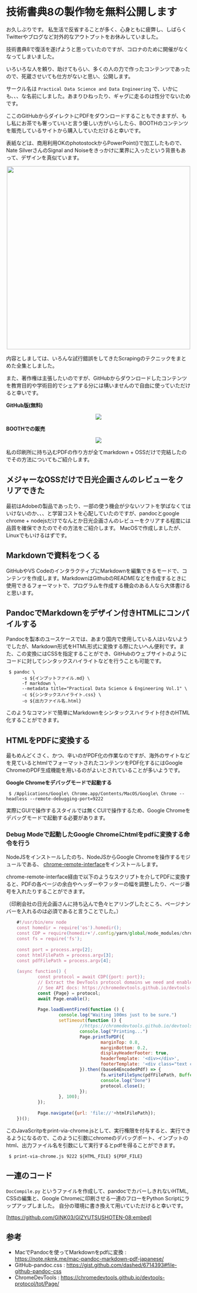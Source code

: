 # 技術書典8の製作物を無料公開します

お久しぶりです。
私生活で反省することが多く、心身ともに疲弊し、しばらくTwitterやブログなど対外的なアウトプットをお休みしていました。

技術書典8で復活を遂げようと思っていたのですが、コロナのために開催がなくなってしまいました。

いろいろな人を頼り、助けてもらい、多くの人の力で作ったコンテンツであったので、死蔵させいても仕方がないと思い、公開します。

サークル名は `Practical Data Science and Data Engineering` で、いかにも、、、な名前にしました。あまりひねったり、ギャグに走るのは性分でないためです。

ここのGitHubからダイレクトにPDFをダウンロードすることもできますが、もし私にお茶でも奢っていいと言う優しい方がいらしたら、BOOTHのコンテンツを販売しているサイトから購入していただけると幸いです。

表紙などは、商用利用OKのphotostockからPowerPoint()で加工したもので、Nate SilverさんのSignal and Noiseをきっかけに業界に入ったという背景もあって、デザインを真似ています。
<div align="center">
  <img width="500px" src="https://user-images.githubusercontent.com/4949982/75841554-60d13600-5e11-11ea-8143-2463aadef064.png">
</div>

内容としましては、いろんな試行錯誤をしてきたScrapingのテクニックをまとめた全集としました。

また、著作権は主張したいのですが、GitHubからダウンロードしたコンテンツを教育目的や学術目的でシェアする分には構いませんので自由に使っていただけると幸いです。

**GitHub版(無料)**  
<div align="center">
  <a href="https://github.com/GINK03/GIZYUTSUSHOTEN-08/blob/master/GIZYUTSUSHOTEN-08.pdf">
   <img src="https://user-images.githubusercontent.com/4949982/75841165-624e2e80-5e10-11ea-93a4-3e685087a26d.png">
  </a>
</div>


**BOOTHでの販売**  
<div align="center">
  <a href="https://twovolts.booth.pm/items/1880819">
   <img src="https://user-images.githubusercontent.com/4949982/75841177-67ab7900-5e10-11ea-8e3a-06a5a3d6d4e6.png">
  </a>
</div>


私の印刷所に持ち込むPDFの作り方が全てmarkdown + OSSだけで完結したのでその方法についてもご紹介します。


## メジャーなOSSだけで日光企画さんのレビューをクリアできた

最初はAdobeの製品であったり、一部の使う機会が少ないソフトを学ばなくてはいけないのか、、、と学習コストを心配していたのですが、pandocとgoogle chrome + nodejsだけでなんとか日光企画さんのレビューをクリアする程度には品質を確保できたのでその方法をご紹介します。
MacOSで作成しましたが、Linuxでもいけるはずです。

## Markdownで資料をつくる

 GitHubやVS CodeのインタラクティブにMarkdownを編集できるモードで、コンテンツを作成します。MarkdownはGithubのREADMEなどを作成するときに使用できるフォーマットで、プログラムを作成する機会のある人なら大体書けると思います。

## PandocでMarkdownをデザイン付きHTMLにコンパイルする

Pandocを製本のユースケースでは、あまり国内で使用している人はいないようでしたが、Markdown形式をHTML形式に変換する際にたいへん便利です。また、この変換にはCSSを指定することができ、GitHubのウェブサイトのようにコードに対してシンタックスハイライトなどを行うことも可能です。

```console
 $ pandoc \
      -s ${インプットファイル.md} \
      -f markdown \
      --metadata title="Practical Data Science & Engineering Vol.1" \
      -c ${シンタックスハイライト.css} \
      -o ${出力ファイル名.html}
```

このようなコマンドで簡単にMarkdownをシンタックスハイライト付きのHTML化することができます。

## HTMLをPDFに変換する

最もめんどくさく、かつ、辛いのがPDF化の作業なのですが、海外のサイトなどを見ているとhtmlでフォーマットされたコンテンツをPDF化するにはGoogle ChromeのPDF生成機能を用いるのがよいとされていることが多いようです。

**Google Chromeをデバッグモードで起動する**   

```console
 $ /Applications/Google\ Chrome.app/Contents/MacOS/Google\ Chrome --headless --remote-debugging-port=9222
```

実際にGUIで操作するスタイルでは無くCUIで操作するため、Google Chromeをデバッグモードで起動する必要があります。

### Debug Modeで起動したGoogle Chromeにhtmlをpdfに変換する命令を行う

NodeJSをインストールしたのち、NodeJSからGoogle Chromeを操作するモジュールである、 [chrome-remote-interface](https://github.com/cyrus-and/chrome-remote-interface)をインストールします。

chrome-remote-interface経由で以下のようなスクリプトを介してPDFに変換すると、PDFの各ページの余白やヘッダーやフッターの幅を調整したり、ページ番号を入れたりすることができます。  

（印刷会社の日光企画さんに持ち込んで色々ヒアリングしたところ、ページナンバーを入れるのは必須であると言うことでした。）

```javascript
    #!/usr/bin/env node
    const homedir = require('os').homedir();
    const CDP = require(homedir+'/.config/yarn/global/node_modules/chrome-remote-interface/');
    const fs = require('fs');
    
    const port = process.argv[2];
    const htmlFilePath = process.argv[3];
    const pdfFilePath = process.argv[4];
    
    (async function() {
            const protocol = await CDP({port: port});
            // Extract the DevTools protocol domains we need and enable them.
            // See API docs: https://chromedevtools.github.io/devtools-protocol/
            const {Page} = protocol;
            await Page.enable();
    
            Page.loadEventFired(function () {
                    console.log("Waiting 100ms just to be sure.")
                    setTimeout(function () {
                            //https://chromedevtools.github.io/devtools-protocol/tot/Page/#method-printToPDF
                            console.log("Printing...")
                            Page.printToPDF({
                                    marginTop: 0.8,
                                    marginBottom: 0.2,
                                    displayHeaderFooter: true,
                                    headerTemplate: '<div></div>',
                                    footerTemplate: '<div class="text center"><span class="pageNumber"></span></div>',
                            }).then((base64EncodedPdf) => {
                                    fs.writeFileSync(pdfFilePath, Buffer.from(base64EncodedPdf.data, 'base64'), 'utf8');
                                    console.log("Done")
                                    protocol.close();
                            });
                    }, 100);
            });
    
            Page.navigate({url: 'file://'+htmlFilePath});
    })();
```

このJavaScritpをprint-via-chrome.jsとして、実行権限を付与すると、実行できるようになるので、このように引数にchromeのデバッグポート、インプットのhtml、出力ファイル名を引数にして実行するとpdfを得ることができます。

```console
 $ print-via-chrome.js 9222 ${HTML_FILE} ${PDF_FILE}
```

## 一連のコード

`DocCompile.py` というファイルを作成して、pandocでカバーしきれないHTML, CSSの編集と、Google Chromeに印刷させる一連のフローをPython Scriptにラップアップしました。
自分の環境に書き換えて用いていただけると幸いです。

[https://github.com/GINK03/GIZYUTSUSHOTEN-08:embed]


## 参考
 - MacでPandocを使ってMarkdownをpdfに変換 : https://note.nkmk.me/mac-pandoc-markdown-pdf-japanese/
 - GitHub-pandoc.css : https://gist.github.com/dashed/6714393#file-github-pandoc-css
 - ChromeDevTools : https://chromedevtools.github.io/devtools-protocol/tot/Page/
